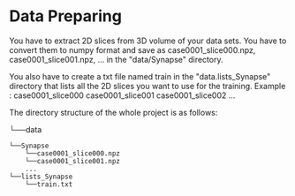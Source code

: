 # Data Preparing

You have to extract 2D slices from 3D volume of your data sets.
You have to convert them to numpy format and save as case0001_slice000.npz, case0001_slice001.npz, ... in the "data/Synapse" directory.

You also have to create a txt file named train in the "data.lists_Synapse" directory that lists all the 2D slices you want to use for the training. 
Example : 
case0001_slice000
case0001_slice001
case0001_slice002
...



The directory structure of the whole project is as follows:


└──data

    └──Synapse
        └──case0001_slice000.npz
        └──case0001_slice001.npz
        ...
    └──lists_Synapse
        └──train.txt


